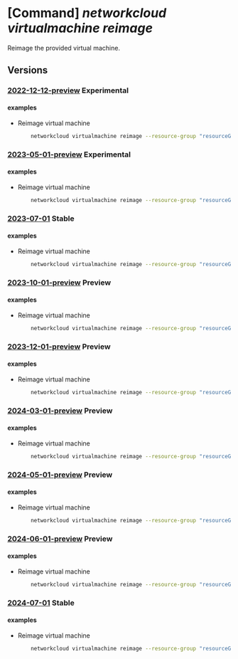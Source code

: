 # [Command] _networkcloud virtualmachine reimage_

Reimage the provided virtual machine.

## Versions

### [2022-12-12-preview](/Resources/mgmt-plane/L3N1YnNjcmlwdGlvbnMve30vcmVzb3VyY2Vncm91cHMve30vcHJvdmlkZXJzL21pY3Jvc29mdC5uZXR3b3JrY2xvdWQvdmlydHVhbG1hY2hpbmVzL3t9L3JlaW1hZ2U=/2022-12-12-preview.xml) **Experimental**

<!-- mgmt-plane /subscriptions/{}/resourcegroups/{}/providers/microsoft.networkcloud/virtualmachines/{}/reimage 2022-12-12-preview -->

#### examples

- Reimage virtual machine
    ```bash
        networkcloud virtualmachine reimage --resource-group "resourceGroupName" --name "virtualMachineName"
    ```

### [2023-05-01-preview](/Resources/mgmt-plane/L3N1YnNjcmlwdGlvbnMve30vcmVzb3VyY2Vncm91cHMve30vcHJvdmlkZXJzL21pY3Jvc29mdC5uZXR3b3JrY2xvdWQvdmlydHVhbG1hY2hpbmVzL3t9L3JlaW1hZ2U=/2023-05-01-preview.xml) **Experimental**

<!-- mgmt-plane /subscriptions/{}/resourcegroups/{}/providers/microsoft.networkcloud/virtualmachines/{}/reimage 2023-05-01-preview -->

#### examples

- Reimage virtual machine
    ```bash
        networkcloud virtualmachine reimage --resource-group "resourceGroupName" --name "virtualMachineName"
    ```

### [2023-07-01](/Resources/mgmt-plane/L3N1YnNjcmlwdGlvbnMve30vcmVzb3VyY2Vncm91cHMve30vcHJvdmlkZXJzL21pY3Jvc29mdC5uZXR3b3JrY2xvdWQvdmlydHVhbG1hY2hpbmVzL3t9L3JlaW1hZ2U=/2023-07-01.xml) **Stable**

<!-- mgmt-plane /subscriptions/{}/resourcegroups/{}/providers/microsoft.networkcloud/virtualmachines/{}/reimage 2023-07-01 -->

#### examples

- Reimage virtual machine
    ```bash
        networkcloud virtualmachine reimage --resource-group "resourceGroupName" --name "virtualMachineName"
    ```

### [2023-10-01-preview](/Resources/mgmt-plane/L3N1YnNjcmlwdGlvbnMve30vcmVzb3VyY2Vncm91cHMve30vcHJvdmlkZXJzL21pY3Jvc29mdC5uZXR3b3JrY2xvdWQvdmlydHVhbG1hY2hpbmVzL3t9L3JlaW1hZ2U=/2023-10-01-preview.xml) **Preview**

<!-- mgmt-plane /subscriptions/{}/resourcegroups/{}/providers/microsoft.networkcloud/virtualmachines/{}/reimage 2023-10-01-preview -->

#### examples

- Reimage virtual machine
    ```bash
        networkcloud virtualmachine reimage --resource-group "resourceGroupName" --name "virtualMachineName"
    ```

### [2023-12-01-preview](/Resources/mgmt-plane/L3N1YnNjcmlwdGlvbnMve30vcmVzb3VyY2Vncm91cHMve30vcHJvdmlkZXJzL21pY3Jvc29mdC5uZXR3b3JrY2xvdWQvdmlydHVhbG1hY2hpbmVzL3t9L3JlaW1hZ2U=/2023-12-01-preview.xml) **Preview**

<!-- mgmt-plane /subscriptions/{}/resourcegroups/{}/providers/microsoft.networkcloud/virtualmachines/{}/reimage 2023-12-01-preview -->

#### examples

- Reimage virtual machine
    ```bash
        networkcloud virtualmachine reimage --resource-group "resourceGroupName" --name "virtualMachineName"
    ```

### [2024-03-01-preview](/Resources/mgmt-plane/L3N1YnNjcmlwdGlvbnMve30vcmVzb3VyY2Vncm91cHMve30vcHJvdmlkZXJzL21pY3Jvc29mdC5uZXR3b3JrY2xvdWQvdmlydHVhbG1hY2hpbmVzL3t9L3JlaW1hZ2U=/2024-03-01-preview.xml) **Preview**

<!-- mgmt-plane /subscriptions/{}/resourcegroups/{}/providers/microsoft.networkcloud/virtualmachines/{}/reimage 2024-03-01-preview -->

#### examples

- Reimage virtual machine
    ```bash
        networkcloud virtualmachine reimage --resource-group "resourceGroupName" --name "virtualMachineName"
    ```

### [2024-05-01-preview](/Resources/mgmt-plane/L3N1YnNjcmlwdGlvbnMve30vcmVzb3VyY2Vncm91cHMve30vcHJvdmlkZXJzL21pY3Jvc29mdC5uZXR3b3JrY2xvdWQvdmlydHVhbG1hY2hpbmVzL3t9L3JlaW1hZ2U=/2024-05-01-preview.xml) **Preview**

<!-- mgmt-plane /subscriptions/{}/resourcegroups/{}/providers/microsoft.networkcloud/virtualmachines/{}/reimage 2024-05-01-preview -->

#### examples

- Reimage virtual machine
    ```bash
        networkcloud virtualmachine reimage --resource-group "resourceGroupName" --name "virtualMachineName"
    ```

### [2024-06-01-preview](/Resources/mgmt-plane/L3N1YnNjcmlwdGlvbnMve30vcmVzb3VyY2Vncm91cHMve30vcHJvdmlkZXJzL21pY3Jvc29mdC5uZXR3b3JrY2xvdWQvdmlydHVhbG1hY2hpbmVzL3t9L3JlaW1hZ2U=/2024-06-01-preview.xml) **Preview**

<!-- mgmt-plane /subscriptions/{}/resourcegroups/{}/providers/microsoft.networkcloud/virtualmachines/{}/reimage 2024-06-01-preview -->

#### examples

- Reimage virtual machine
    ```bash
        networkcloud virtualmachine reimage --resource-group "resourceGroupName" --name "virtualMachineName"
    ```

### [2024-07-01](/Resources/mgmt-plane/L3N1YnNjcmlwdGlvbnMve30vcmVzb3VyY2Vncm91cHMve30vcHJvdmlkZXJzL21pY3Jvc29mdC5uZXR3b3JrY2xvdWQvdmlydHVhbG1hY2hpbmVzL3t9L3JlaW1hZ2U=/2024-07-01.xml) **Stable**

<!-- mgmt-plane /subscriptions/{}/resourcegroups/{}/providers/microsoft.networkcloud/virtualmachines/{}/reimage 2024-07-01 -->

#### examples

- Reimage virtual machine
    ```bash
        networkcloud virtualmachine reimage --resource-group "resourceGroupName" --name "virtualMachineName"
    ```
